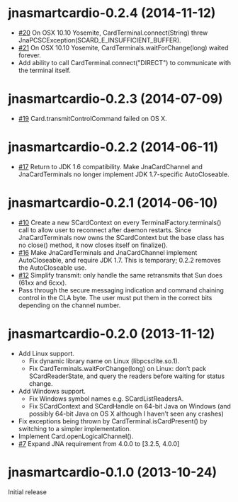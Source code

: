 jnasmartcardio-0.2.4 (2014-11-12)
===
* [#20](https://github.com/jnasmartcardio/jnasmartcardio/issues/20) On OSX 10.10 Yosemite, CardTerminal.connect(String) threw JnaPCSCException(SCARD_E_INSUFFICIENT_BUFFER).
* [#21](https://github.com/jnasmartcardio/jnasmartcardio/issues/21) On OSX 10.10 Yosemite, CardTerminals.waitForChange(long) waited forever.
* Add ability to call CardTerminal.connect("DIRECT") to communicate with the terminal itself.

jnasmartcardio-0.2.3 (2014-07-09)
===
* [#19](https://github.com/jnasmartcardio/jnasmartcardio/issues/19) Card.transmitControlCommand failed on OS X.

jnasmartcardio-0.2.2 (2014-06-11)
===
* [#17](https://github.com/jnasmartcardio/jnasmartcardio/issues/17) Return to JDK 1.6 compatibility. Make JnaCardChannel and JnaCardTerminals no longer implement JDK 1.7-specific AutoCloseable.

jnasmartcardio-0.2.1 (2014-06-10)
===
* [#10](https://github.com/jnasmartcardio/jnasmartcardio/issues/10) Create a new SCardContext on every TerminalFactory.terminals() call to allow user to reconnect after daemon restarts. Since JnaCardTerminals now owns the SCardContext but the base class has no close() method, it now closes itself on finalize().
* [#16](https://github.com/jnasmartcardio/jnasmartcardio/issues/16) Make JnaCardTerminals and JnaCardChannel implement AutoCloseable, and require JDK 1.7. This is temporary; 0.2.2 removes the AutoCloseable use.
* [#12](https://github.com/jnasmartcardio/jnasmartcardio/pull/12) Simplify transmit: only handle the same retransmits that Sun does (61xx and 6cxx).
* Pass through the secure messaging indication and command chaining control in the CLA byte. The user must put them in the correct bits depending on the channel number.

jnasmartcardio-0.2.0 (2013-11-12)
===

* Add Linux support.
    * Fix dynamic library name on Linux (libpcsclite.so.1).
    * Fix CardTerminals.waitForChange(long) on Linux: don’t pack SCardReaderState, and query the readers before waiting for status change.
* Add Windows support.
    * Fix Windows symbol names e.g. SCardListReadersA.
    * Fix SCardContext and SCardHandle on 64-bit Java on Windows (and possibly 64-bit Java on OS X although I haven’t seen any crashes)
* Fix exceptions being thrown by CardTerminal.isCardPresent() by switching to a simpler implementation.
* Implement Card.openLogicalChannel().
* [#7](https://github.com/jnasmartcardio/jnasmartcardio/issues/7) Expand JNA requirement from 4.0.0 to [3.2.5, 4.0.0]

jnasmartcardio-0.1.0 (2013-10-24)
===
Initial release